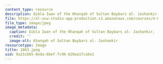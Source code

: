 ```yaml
---
content_type: resource
description: Qibla Iwan of the Khanqah of Sultan Baybars al- Jashankir.
file: https://ol-ocw-studio-app-production.s3.amazonaws.com/courses/4-615-the-architecture-of-cairo-spring-2002/9a21cb858eda6bef7c96620aa1fca5e1_1063.jpeg
file_type: image/jpeg
image_metadata:
  caption: Qibla Iwan of the Khanqah of Sultan Baybars al- Jashankir.
  credit: ''
  image-alt: Khanqah of Sultan Baybars al- Jashankir
resourcetype: Image
title: 1063.jpeg
uid: 9a21cb85-8eda-6bef-7c96-620aa1fca5e1
---
```

